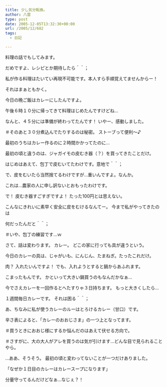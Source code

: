 ```yaml
---
title: 少し気分転換。
author: 八雲
type: post
date: 2005-12-05T13:32:30+00:00
url: /2005/12/682
tags:
  - 日記

---
```

料理の話でもしてみます。
  
だめですよ、レシピとか期待したら＾＾；
  
私が作る料理はたいてい再現不可能です。本人すら手順覚えてませんからー！

それはまぁともかく。
  
今日の晩ご飯はカレーにしたんですよ。
  
午後６時１０分に帰ってきて料理はじめたんですけどね…
  
なんと、４５分には準備が終わってたんです！ いやー、感動しました。
  
＃そのあと３０分煮込んでたりするのは秘密。 ストーブって便利～♪
  
最初のうちはカレー作るのに２時間かかってたのに…
  
最初の頃と違うのは、ジャガイモの皮むき器（？）を買ってきたことだけ。
  
はじめはあえて、包丁で皮むいてたわけです。意地で＾＾；
  
で、皮をむいたら当然捨てるわけですが…重いんですよ。なんか。
  
これは…農家の人に申し訳ないとおもったわけです。

で！ 皮むき器すごすぎですよ！ たった100円とは思えない。
  
こんなにきれいに素早く安全に皮をむけるなんてー。 今まで私がやってきたのは
  
何だったんだと＾＾；
  
＃いや、包丁の練習です…ｗ

さて、話は変わります。 カレー。 どこの家に行っても具が違うという。
  
今日のカレーの具は、じゃがいも、にんじん、たまねぎ。たったこれだけ。
  
肉？ 入れたいんですよ！ でも、入れようとすると鍋からあふれます。
  
こまったもんです。 かといって大きい鍋買うのもなんだかなぁ…
  
今でさえカレーを一回作るとへたすりゃ３日持ちます。 もっと大きくしたら…
  
１週間毎日カレーです。 それは困る＾＾；
  
あ、ちなみに私が使うカレーのルーはとろけるカレー（甘口）です。
  
辛さ表によると、「カレーのおおじさま」の一つ上となってます。
  
＃買うときにおおじ様にするか悩んだのはあえて伏せる方向で。
  
＃さすがに、大の大人がアレを買うのは気が引けます…どんな目で見られることやら。

…ああ、そうそう。 最初の頃と変わってないことが一つだけありました。
  
「なぜか１日目のカレーはカレースープになります」
  
分量守ってるんだけどなぁ…なじぇ？！
